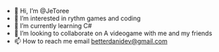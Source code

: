 - 👋 Hi, I’m @JeToree
- 👀 I’m interested in rythm games and coding
- 🌱 I’m currently learning C#
- 💞️ I’m looking to collaborate on A videogame with me and my friends
- 📫 How to reach me email betterdanidev@gmail.com

<!---
JeToree/JeToree is a ✨ special ✨ repository because its `README.md` (this file) appears on your GitHub profile.
You can click the Preview link to take a look at your changes.
--->
